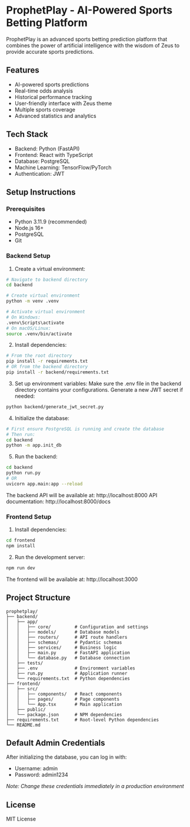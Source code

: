 # ProphetPlay - AI-Powered Sports Betting Platform

ProphetPlay is an advanced sports betting prediction platform that combines the power of artificial intelligence with the wisdom of Zeus to provide accurate sports predictions.

## Features

- AI-powered sports predictions
- Real-time odds analysis
- Historical performance tracking
- User-friendly interface with Zeus theme
- Multiple sports coverage
- Advanced statistics and analytics

## Tech Stack

- Backend: Python (FastAPI)
- Frontend: React with TypeScript
- Database: PostgreSQL
- Machine Learning: TensorFlow/PyTorch
- Authentication: JWT

## Setup Instructions

### Prerequisites

- Python 3.11.9 (recommended)
- Node.js 16+
- PostgreSQL
- Git

### Backend Setup

1. Create a virtual environment:
```bash
# Navigate to backend directory
cd backend

# Create virtual environment
python -m venv .venv

# Activate virtual environment
# On Windows:
.venv\Scripts\activate
# On macOS/Linux:
source .venv/bin/activate
```

2. Install dependencies:
```bash
# From the root directory
pip install -r requirements.txt
# OR from the backend directory
pip install -r backend/requirements.txt
```

3. Set up environment variables:
Make sure the .env file in the backend directory contains your configurations.
Generate a new JWT secret if needed:
```bash
python backend/generate_jwt_secret.py
```

4. Initialize the database:
```bash
# First ensure PostgreSQL is running and create the database
# Then run:
cd backend
python -m app.init_db
```

5. Run the backend:
```bash
cd backend
python run.py
# OR
uvicorn app.main:app --reload
```

The backend API will be available at: http://localhost:8000
API documentation: http://localhost:8000/docs

### Frontend Setup

1. Install dependencies:
```bash
cd frontend
npm install
```

2. Run the development server:
```bash
npm run dev
```

The frontend will be available at: http://localhost:3000

## Project Structure

```
prophetplay/
├── backend/
│   ├── app/
│   │   ├── core/         # Configuration and settings
│   │   ├── models/       # Database models
│   │   ├── routers/      # API route handlers
│   │   ├── schemas/      # Pydantic schemas
│   │   ├── services/     # Business logic
│   │   ├── main.py       # FastAPI application
│   │   └── database.py   # Database connection
│   ├── tests/
│   ├── .env              # Environment variables
│   ├── run.py            # Application runner
│   └── requirements.txt  # Python dependencies
├── frontend/
│   ├── src/
│   │   ├── components/   # React components
│   │   ├── pages/        # Page components
│   │   └── App.tsx       # Main application
│   ├── public/
│   └── package.json      # NPM dependencies
├── requirements.txt      # Root-level Python dependencies
└── README.md
```

## Default Admin Credentials

After initializing the database, you can log in with:
- Username: admin
- Password: admin1234

*Note: Change these credentials immediately in a production environment*

## License

MIT License 